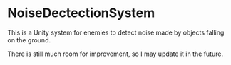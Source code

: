 # NoiseDectectionSystem


This is a Unity system for enemies to detect noise made by objects falling on the ground.

There is still much room for improvement, so I may update it in the future.
